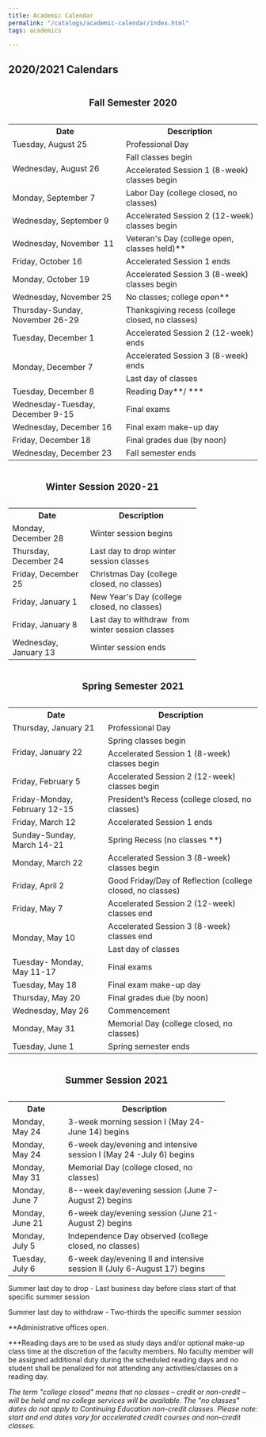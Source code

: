```yaml
---
title: Academic Calendar
permalink: "/catalogs/academic-calendar/index.html"
tags: academics

---
```

<h2>2020/2021 Calendars</h2>
<div class="overflow" tabindex="0" role="region" aria-labelledby="fall2020">
<table><caption id="fall2020">
<h3>Fall Semester 2020</h3>
</caption>
<tbody>
<tr>
<th scope="col">Date</th>
<th scope="col">Description</th>
</tr>
<tr>
<td>Tuesday, August 25</td>
<td>Professional Day</td>
</tr>
<tr>
<td rowspan="2">Wednesday, August 26</td>
<td>Fall classes begin</td>
</tr>
<tr>
<td>Accelerated Session 1 (8-week) classes begin</td>
</tr>
<tr>
<td>Monday, September 7</td>
<td>Labor Day (college closed, no classes)</td>
</tr>
<tr>
<td>Wednesday, September 9</td>
<td>Accelerated Session 2 (12-week) classes begin</td>
</tr>
<tr>
<td>Wednesday, November&nbsp; 11</td>
<td>Veteran's Day (college open, classes held)**</td>
</tr>
<tr>
<td>Friday, October 16</td>
<td>Accelerated Session 1 ends</td>
</tr>
<tr>
<td>Monday, October 19</td>
<td>Accelerated Session 3 (8-week) classes begin</td>
</tr>
<tr>
<td>Wednesday, November 25</td>
<td>No classes; college open**</td>
</tr>
<tr>
<td>Thursday-Sunday, November 26-29</td>
<td>Thanksgiving recess (college closed, no classes)</td>
</tr>
<tr>
<td>Tuesday, December 1</td>
<td>Accelerated Session 2 (12-week) ends</td>
</tr>
<tr>
<td rowspan="2">Monday, December 7</td>
<td>Accelerated Session 3 (8-week) ends</td>
</tr>
<tr>
<td>Last day of classes</td>
</tr>
<tr>
<td>Tuesday, December 8</td>
<td>Reading Day**/ ***</td>
</tr>
<tr>
<td>Wednesday-Tuesday, December 9-15</td>
<td>Final exams</td>
</tr>
<tr>
<td>Wednesday, December 16</td>
<td>Final exam make-up day</td>
</tr>
<tr>
<td>Friday, December 18</td>
<td>Final grades due (by noon)</td>
</tr>
<tr>
<td>Wednesday, December 23</td>
<td>Fall semester ends</td>
</tr>
</tbody>
</table>
</div>
<div class="overflow" tabindex="0" role="region" aria-labelledby="winter2020">
<table style="width: 75.3763%;"><caption id="winter2020">
<h3>Winter Session 2020-21</h3>
</caption>
<tbody>
<tr>
<th style="width: 40.9178%;" scope="col">Date</th>
<th style="width: 57.7438%;" scope="col">Description</th>
</tr>
<tr>
<td style="width: 40.9178%;">Monday, December 28</td>
<td style="width: 57.7438%;">Winter session begins</td>
</tr>
<tr>
<td style="width: 40.9178%;">Thursday, December 24</td>
<td style="width: 57.7438%;">Last day to drop winter session classes</td>
</tr>
<tr>
<td style="width: 40.9178%;">Friday, December 25</td>
<td style="width: 57.7438%;">Christmas Day (college closed, no classes)</td>
</tr>
<tr>
<td style="width: 40.9178%;">Friday, January 1</td>
<td style="width: 57.7438%;">New Year's Day (college closed, no classes)</td>
</tr>
<tr>
<td style="width: 40.9178%;">Friday, January 8</td>
<td style="width: 57.7438%;">Last day to withdraw&nbsp; from winter session classes</td>
</tr>
<tr>
<td style="width: 40.9178%;">Wednesday, January 13</td>
<td style="width: 57.7438%;">Winter session ends</td>
</tr>
</tbody>
</table>
</div>
<div class="overflow" tabindex="0" role="region" aria-labelledby="spring2021">
<table class="table-responsive"><caption id="spring2021">
<h3>Spring Semester 2021</h3>
</caption>
<tbody>
<tr>
<th scope="col">Date</th>
<th scope="col">Description</th>
</tr>
<tr>
<td>Thursday, January 21</td>
<td>Professional Day</td>
</tr>
<tr>
<td rowspan="2">Friday, January 22</td>
<td>Spring classes begin</td>
</tr>
<tr>
<td>Accelerated Session 1 (8-week) classes begin</td>
</tr>
<tr>
<td>Friday, February 5</td>
<td>Accelerated Session 2 (12-week) classes begin</td>
</tr>
<tr>
<td>Friday-Monday, February 12-15</td>
<td>President’s Recess (college closed, no classes)</td>
</tr>
<tr>
<td>Friday, March 12</td>
<td>Accelerated Session 1 ends</td>
</tr>
<tr>
<td>Sunday-Sunday, March 14-21</td>
<td>Spring Recess (no classes **)</td>
</tr>
<tr>
<td>Monday, March 22</td>
<td>Accelerated Session 3 (8-week) classes begin</td>
</tr>
<tr>
<td>Friday, April 2</td>
<td>Good Friday/Day of Reflection (college closed, no classes)</td>
</tr>
<tr>
<td>Friday, May 7</td>
<td>Accelerated Session 2 (12-week) classes end</td>
</tr>
<tr>
<td rowspan="2">Monday, May 10</td>
<td>Accelerated Session 3 (8-week) classes end</td>
</tr>
<tr>
<td>Last day of classes</td>
</tr>
<tr>
<td>Tuesday- Monday, May 11-17</td>
<td>Final exams</td>
</tr>
<tr>
<td>Tuesday, May 18</td>
<td>Final exam make-up day</td>
</tr>
<tr>
<td>Thursday, May 20</td>
<td>Final grades due (by noon)</td>
</tr>
<tr>
<td>Wednesday, May 26</td>
<td>Commencement</td>
</tr>
<tr>
<td>Monday, May 31</td>
<td>Memorial Day (college closed, no classes)</td>
</tr>
<tr>
<td>Tuesday, June 1</td>
<td>Spring semester ends</td>
</tr>
</tbody>
</table>
</div>
<div class="overflow" tabindex="0" role="region" aria-labelledby="summer2021">
<table style="width: 86.8203%;"><caption id="summer2021">
<h3>Summer Session 2021</h3>
</caption>
<tbody>
<tr>
<th scope="col">Date</th>
<th scope="col">Description</th>
</tr>
<tr>
<td>Monday, May 24</td>
<td>3-week morning session I (May 24-June 14) begins</td>
</tr>
<tr>
<td>Monday, May 24</td>
<td>6-week day/evening and intensive session I (May 24 -July 6) begins</td>
</tr>
<tr>
<td>Monday, May 31</td>
<td>Memorial Day (college closed, no classes)</td>
</tr>
<tr>
<td>Monday, June 7</td>
<td>8--week day/evening session (June 7-August 2) begins</td>
</tr>
<tr>
<td>Monday, June 21</td>
<td>6-week day/evening session (June 21-August 2) begins</td>
</tr>
<tr>
<td>Monday, July 5</td>
<td>Independence Day observed (college closed, no classes)</td>
</tr>
<tr>
<td>Tuesday, July 6</td>
<td>6-week day/evening II and intensive session II (July 6-August 17) begins</td>
</tr>
</tbody>
</table>
</div>
<p>Summer last day to drop - Last business day before class start of that specific summer session</p>
<p>Summer last day to withdraw - Two-thirds the specific summer session</p>
<p>**Administrative offices open.</p>
<p>***Reading days are to be used as study days and/or optional make-up class time at the discretion of the faculty members. No faculty member will be assigned additional duty during the scheduled reading days and no student shall be penalized for not attending any activities/classes on a reading day.</p>

<em>The term "college closed" means that no classes – credit or non-credit – will be held and no college services will be available. The "no classes" dates do not apply to Continuing Education non-credit classes. Please note: start and end dates vary for accelerated credit courses and non-credit classes.</em>